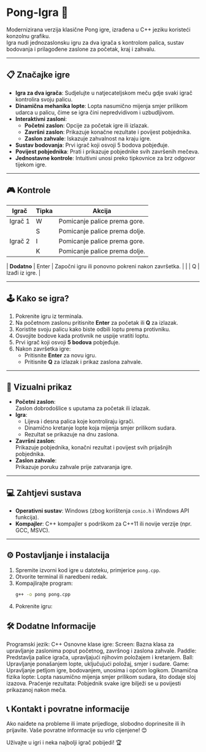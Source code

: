 # Pong-Igra 🏓
Modernizirana verzija klasične Pong igre, izrađena u C++ jeziku koristeći konzolnu grafiku.  
Igra nudi jednozaslonsku igru za dva igrača s kontrolom palica, sustav bodovanja i prilagođene zaslone za početak, kraj i zahvalu.

---

## 📋 Značajke igre
- **Igra za dva igrača**: Sudjelujte u natjecateljskom meču gdje svaki igrač kontrolira svoju palicu.
- **Dinamična mehanika lopte**: Lopta nasumično mijenja smjer prilikom udarca u palicu, čime se igra čini nepredvidivom i uzbudljivom.
- **Interaktivni zasloni**:
  - **Početni zaslon**: Opcije za početak igre ili izlazak.
  - **Završni zaslon**: Prikazuje konačne rezultate i povijest pobjednika.
  - **Zaslon zahvale**: Iskazuje zahvalnost na kraju igre.
- **Sustav bodovanja**: Prvi igrač koji osvoji 5 bodova pobjeđuje.
- **Povijest pobjednika**: Prati i prikazuje pobjednike svih završenih mečeva.
- **Jednostavne kontrole**: Intuitivni unosi preko tipkovnice za brz odgovor tijekom igre.

---

## 🎮 Kontrole
| **Igrač** | **Tipka** | **Akcija**                    |
|-----------|-----------|-------------------------------|
| Igrač 1   | W         | Pomicanje palice prema gore.  |
|           | S         | Pomicanje palice prema dolje. |
| Igrač 2   | I         | Pomicanje palice prema gore.  |
|           | K         | Pomicanje palice prema dolje. |

| **Dodatno** | Enter    | Započni igru ili ponovno pokreni nakon završetka. |
|           | Q         | Izađi iz igre.               |

---

## 🕹️ Kako se igra?
1. Pokrenite igru iz terminala.
2. Na početnom zaslonu pritisnite **Enter** za početak ili **Q** za izlazak.
3. Koristite svoju palicu kako biste odbili loptu prema protivniku.
4. Osvojite bodove kada protivnik ne uspije vratiti loptu.
5. Prvi igrač koji osvoji **5 bodova** pobjeđuje.
6. Nakon završetka igre:
   - Pritisnite **Enter** za novu igru.
   - Pritisnite **Q** za izlazak i prikaz zaslona zahvale.

---

## 🎨 Vizualni prikaz
- **Početni zaslon**:  
  Zaslon dobrodošlice s uputama za početak ili izlazak.  
- **Igra**:  
  - Lijeva i desna palica koje kontroliraju igrači.  
  - Dinamično kretanje lopte koja mijenja smjer prilikom sudara.  
  - Rezultat se prikazuje na dnu zaslona.  
- **Završni zaslon**:  
  Prikazuje pobjednika, konačni rezultat i povijest svih prijašnjih pobjednika.  
- **Zaslon zahvale**:  
  Prikazuje poruku zahvale prije zatvaranja igre.

---

## 💻 Zahtjevi sustava
- **Operativni sustav**: Windows (zbog korištenja `conio.h` i Windows API funkcija).
- **Kompajler**: C++ kompajler s podrškom za C++11 ili novije verzije (npr. GCC, MSVC).

---

## ⚙️ Postavljanje i instalacija
1. Spremite izvorni kod igre u datoteku, primjerice `pong.cpp`.
2. Otvorite terminal ili naredbeni redak.
3. Kompajlirajte program:
   ```bash
   g++ -o pong pong.cpp
4. Pokrenite igru:
  
## 🛠️ Dodatne Informacije
Programski jezik: C++
Osnovne klase igre:
Screen: Bazna klasa za upravljanje zaslonima poput početnog, završnog i zaslona zahvale.
Paddle: Predstavlja palice igrača, upravljajući njihovim položajem i kretanjem.
Ball: Upravljanje ponašanjem lopte, uključujući položaj, smjer i sudare.
Game: Upravljanje petljom igre, bodovanjem, unosima i općom logikom.
Dinamična fizika lopte: Lopta nasumično mijenja smjer prilikom sudara, što dodaje sloj izazova.
Praćenje rezultata: Pobjednik svake igre bilježi se u povijesti prikazanoj nakon meča.

## 📞 Kontakt i povratne informacije
Ako naiđete na probleme ili imate prijedloge, slobodno doprinesite ili ih prijavite. Vaše povratne informacije su vrlo cijenjene! 😊

Uživajte u igri i neka najbolji igrač pobijedi! 🏆
